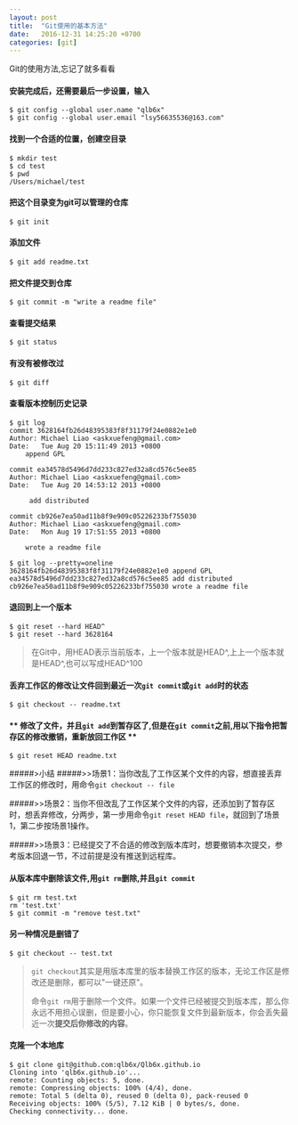```yaml
---
layout: post
title:  "Git使用的基本方法"
date:   2016-12-31 14:25:20 +0700
categories: [git]
---
```


Git的使用方法,忘记了就多看看

#### 安装完成后，还需要最后一步设置，输入 ####

```
$ git config --global user.name "qlb6x"
$ git config --global user.email "lsy56635536@163.com"
```

#### 找到一个合适的位置，创建空目录 ####

```    
$ mkdir test
$ cd test
$ pwd
/Users/michael/test
```

#### **把这个目录变为git可以管理的仓库** ####

```
$ git init
```

#### **添加文件** ####

```
$ git add readme.txt
```

#### **把文件提交到仓库** ####

```
$ git commit -m "write a readme file"
```

#### **查看提交结果** ####

```
$ git status
```

#### **有没有被修改过** ####
		
```
$ git diff
```

#### **查看版本控制历史记录** ####

```
$ git log
commit 3628164fb26d48395383f8f31179f24e0882e1e0
Author: Michael Liao <askxuefeng@gmail.com>
Date:   Tue Aug 20 15:11:49 2013 +0800
    append GPL
		
commit ea34578d5496d7dd233c827ed32a8cd576c5ee85
Author: Michael Liao <askxuefeng@gmail.com>
Date:   Tue Aug 20 14:53:12 2013 +0800
		
	 add distributed
		
commit cb926e7ea50ad11b8f9e909c05226233bf755030
Author: Michael Liao <askxuefeng@gmail.com>
Date:   Mon Aug 19 17:51:55 2013 +0800
		
	wrote a readme file
			
$ git log --pretty=oneline
3628164fb26d48395383f8f31179f24e0882e1e0 append GPL
ea34578d5496d7dd233c827ed32a8cd576c5ee85 add distributed
cb926e7ea50ad11b8f9e909c05226233bf755030 wrote a readme file
```

#### **退回到上一个版本** ####

```
$ git reset --hard HEAD^
$ git reset --hard 3628164
```

>在Git中，用HEAD表示当前版本，上一个版本就是HEAD^,上上一个版本就是HEAD^,也可以写成HEAD^100

#### **丢弃工作区的修改让文件回到最近一次`git commit`或`git add`时的状态** ####

```
$ git checkout -- readme.txt
```

#### ** 修改了文件，并且`git add`到暂存区了,但是在`git commit`之前,用以下指令把暂存区的修改撤销，重新放回工作区 ** ####

```
$ git reset HEAD readme.txt 
```

#####>小结
#####>>场景1：当你改乱了工作区某个文件的内容，想直接丢弃工作区的修改时，用命令`git checkout -- file`

#####>>场景2：当你不但改乱了工作区某个文件的内容，还添加到了暂存区时，想丢弃修改，分两步，第一步用命令`git reset HEAD file`，就回到了场景1，第二步按场景1操作。

#####>>场景3：已经提交了不合适的修改到版本库时，想要撤销本次提交，参考版本回退一节，不过前提是没有推送到远程库。

#### **从版本库中删除该文件,用`git rm`删除,并且`git commit`** ####

```
$ git rm test.txt
rm 'test.txt'
$ git commit -m "remove test.txt"
```

#### **另一种情况是删错了** ####

```
$ git checkout -- test.txt
```

>`git checkout`其实是用版本库里的版本替换工作区的版本，无论工作区是修改还是删除，都可以"一键还原"。
>
>命令`git rm`用于删除一个文件。如果一个文件已经被提交到版本库，那么你永远不用担心误删，但是要小心，你只能恢复文件到最新版本，你会丢失最近一次**提交后你修改的内容**。

#### **克隆一个本地库** ####

```
$ git clone git@github.com:qlb6x/Qlb6x.github.io
Cloning into 'qlb6x.github.io'...
remote: Counting objects: 5, done.
remote: Compressing objects: 100% (4/4), done.
remote: Total 5 (delta 0), reused 0 (delta 0), pack-reused 0
Receiving objects: 100% (5/5), 7.12 KiB | 0 bytes/s, done.
Checking connectivity... done.
```

